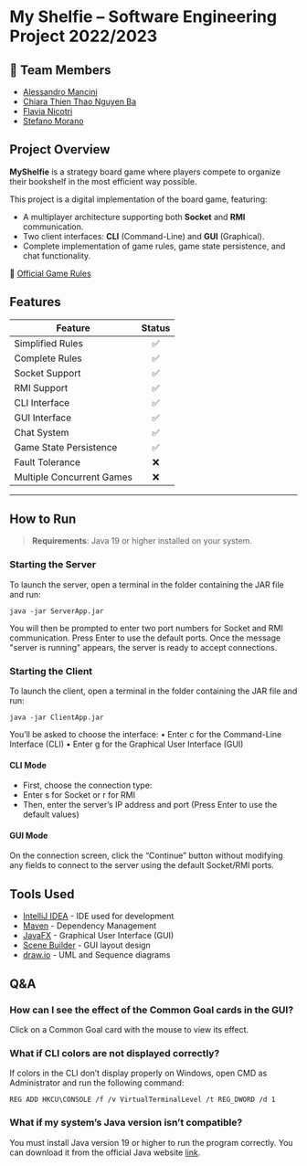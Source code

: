 # My Shelfie – Software Engineering Project 2022/2023
## 👥 Team Members
* [Alessandro Mancini](https://github.com/alemancio5)
* [Chiara Thien Thao Nguyen Ba](https://github.com/chiaranb)
* [Flavia Nicotri](https://github.com/flanico)
* [Stefano Morano](https://github.com/stefano-morano)

## Project Overview

**MyShelfie** is a strategy board game where players compete to organize their bookshelf in the most efficient way possible.

This project is a digital implementation of the board game, featuring:
- A multiplayer architecture supporting both **Socket** and **RMI** communication.
- Two client interfaces: **CLI** (Command-Line) and **GUI** (Graphical).
- Complete implementation of game rules, game state persistence, and chat functionality.

📖 [Official Game Rules](https://www.craniocreations.it/prodotto/my-shelfie)


## Features

| Feature              | Status |
|----------------------|:------:|
| Simplified Rules     | ✅      |
| Complete Rules       | ✅      |
| Socket Support       | ✅      |
| RMI Support          | ✅      |
| CLI Interface        | ✅      |
| GUI Interface        | ✅      |
| Chat System          | ✅      |
| Game State Persistence | ✅   |
| Fault Tolerance      | ❌      |
| Multiple Concurrent Games | ❌ |

---

## How to Run

> **Requirements**: Java 19 or higher installed on your system.

### Starting the Server
To launch the server, open a terminal in the folder containing the JAR file and run:

```java -jar ServerApp.jar```

You will then be prompted to enter two port numbers for Socket and RMI communication.
Press Enter to use the default ports.
Once the message "server is running" appears, the server is ready to accept connections.

### Starting the Client
To launch the client, open a terminal in the folder containing the JAR file and run:

```java -jar ClientApp.jar```

You’ll be asked to choose the interface:
	•	Enter c for the Command-Line Interface (CLI)
	•	Enter g for the Graphical User Interface (GUI)

#### CLI Mode
- First, choose the connection type:
- Enter s for Socket or r for RMI
- Then, enter the server’s IP address and port
(Press Enter to use the default values)

#### GUI Mode
On the connection screen, click the “Continue” button without modifying any fields to connect to the server using the default Socket/RMI ports.

## Tools Used
* [IntelliJ IDEA](https://www.jetbrains.com/idea/) -  IDE used for development
* [Maven](https://maven.apache.org/) - Dependency Management
* [JavaFX](https://openjfx.io/) - Graphical User Interface (GUI) 
* [Scene Builder](https://gluonhq.com/products/scene-builder/) - GUI layout design 
* [draw.io](https://app.diagrams.net/) - UML and Sequence diagrams

## Q&A
###  How can I see the effect of the Common Goal cards in the GUI?
Click on a Common Goal card with the mouse to view its effect.
### What if CLI colors are not displayed correctly?
If colors in the CLI don’t display properly on Windows, open CMD as Administrator and run the following command:

```REG ADD HKCU\CONSOLE /f /v VirtualTerminalLevel /t REG_DWORD /d 1```
###  What if my system’s Java version isn’t compatible?
You must install Java version 19 or higher to run the program correctly.
You can download it from the official Java website [link](https://www.oracle.com/it/java/technologies/downloads/).
